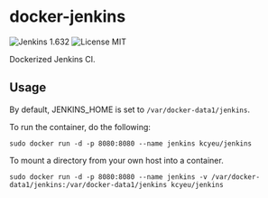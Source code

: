 # docker-jenkins

![Jenkins 1.632](https://img.shields.io/badge/jenkins-1.632-brightgreen.svg) ![License MIT](https://img.shields.io/badge/license-MIT-blue.svg)

Dockerized Jenkins CI.

## Usage

By default, JENKINS_HOME is set to `/var/docker-data1/jenkins`.

To run the container, do the following:

```
sudo docker run -d -p 8080:8080 --name jenkins kcyeu/jenkins
```

To mount a directory from your own host into a container.

```
sudo docker run -d -p 8080:8080 --name jenkins -v /var/docker-data1/jenkins:/var/docker-data1/jenkins kcyeu/jenkins
```
